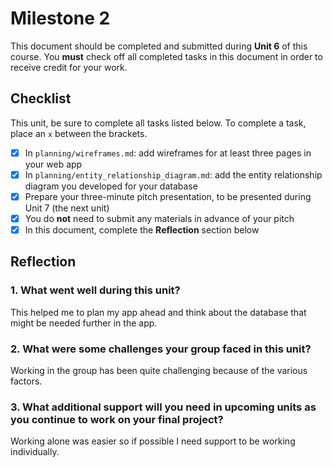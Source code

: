# Milestone 2

This document should be completed and submitted during **Unit 6** of this course. You **must** check off all completed tasks in this document in order to receive credit for your work.

## Checklist

This unit, be sure to complete all tasks listed below. To complete a task, place an `x` between the brackets.

- [x] In `planning/wireframes.md`: add wireframes for at least three pages in your web app
- [x] In `planning/entity_relationship_diagram.md`: add the entity relationship diagram you developed for your database
- [x] Prepare your three-minute pitch presentation, to be presented during Unit 7 (the next unit)
- [x] You do **not** need to submit any materials in advance of your pitch
- [x] In this document, complete the **Reflection** section below

## Reflection

### 1. What went well during this unit?
This helped me to plan my app ahead and think about the database that might be needed further in the app.
### 2. What were some challenges your group faced in this unit?

Working in the group has been quite challenging because of the various factors. 

### 3. What additional support will you need in upcoming units as you continue to work on your final project?
Working alone was easier so if possible I need support to be working individually.
